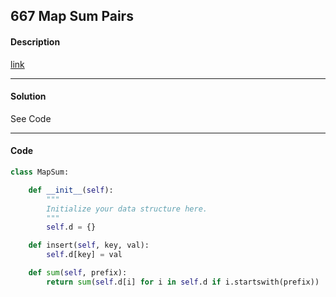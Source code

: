 ## 667 Map Sum Pairs

#### Description

[link](https://leetcode.com/problems/map-sum-pairs/description/)

---

#### Solution

See Code

---

#### Code

```python
class MapSum:

    def __init__(self):
        """
        Initialize your data structure here.
        """
        self.d = {}

    def insert(self, key, val): 
        self.d[key] = val

    def sum(self, prefix):
        return sum(self.d[i] for i in self.d if i.startswith(prefix))
```

